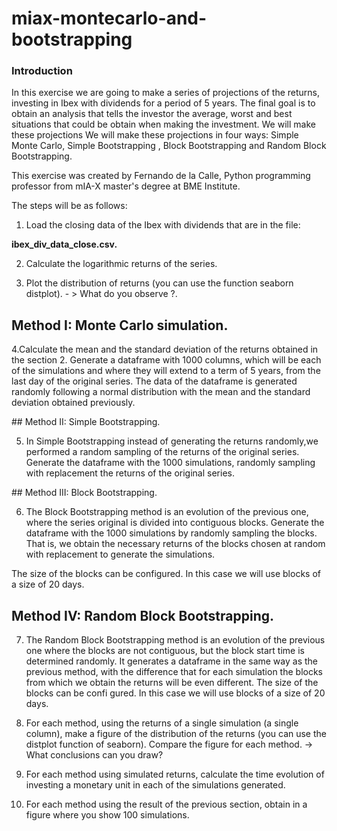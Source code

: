 # miax-montecarlo-and-bootstrapping

### Introduction

In this exercise we are going to make a series of projections of the returns, investing in Ibex with dividends for a period of 5 years. 
The final goal is to obtain an analysis that tells the investor the average, worst and best situations that could be obtain when making the investment. We will make these projections We will make these projections in four ways: Simple Monte Carlo, Simple Bootstrapping , Block Bootstrapping and Random Block Bootstrapping.

This exercise was created by Fernando de la Calle, Python programming professor from mIA-X master's degree at BME Institute.


The steps will be as follows:

1. Load the closing data of the Ibex with dividends that are in the file:

<b> ibex_div_data_close.csv. </b>

2. Calculate the logarithmic returns of the series.

3. Plot the distribution of returns (you can use the function seaborn distplot). - > What do you observe ?.

## Method I: Monte Carlo simulation.

4.Calculate the mean and the standard deviation of the returns obtained in the section 2.
Generate a dataframe with 1000 columns, which will be each of the simulations and where they will extend to a term of 5 years, from the last day of the
original series.
The data of the dataframe is generated randomly following a normal distribution with the mean and the standard deviation obtained previously.

## Method II: Simple Bootstrapping.

5. In Simple Bootstrapping instead of generating the returns randomly,we performed a random sampling of the returns of the original series.
Generate the dataframe with the 1000 simulations, randomly sampling with replacement the returns of the original series.

## Method III: Block Bootstrapping.

6. The Block Bootstrapping method is an evolution of the previous one, where the series original is divided into contiguous blocks.
Generate the dataframe with the 1000 simulations by randomly sampling the blocks. That is, we obtain the necessary returns of the blocks chosen at random with replacement to generate the simulations.

The size of the blocks can be configured. In this case we will use blocks of a size of 20 days.

## Method IV: Random Block Bootstrapping.

7. The Random Block Bootstrapping method is an evolution of the previous one where the blocks are not contiguous, but the block start time is determined randomly.
It generates a dataframe in the same way as the previous method, with the difference that for each simulation the blocks from which we obtain the returns will be even different.
The size of the blocks can be confi gured. In this case we will use blocks of a size of 20 days.

8. For each method, using the returns of a single simulation (a single column), make a figure of the distribution of the returns (you can use the distplot function of seaborn). Compare the figure for each method. -> What conclusions can you draw?

9. For each method using simulated returns, calculate the time evolution of investing a monetary unit in each of the simulations generated.

10. For each method using the result of the previous section, obtain in a figure where you show 100 simulations.






